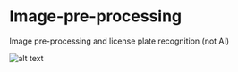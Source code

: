 # Image-pre-processing
Image pre-processing and license plate recognition (not AI)

![alt text](https://github.com/[username]/[reponame]/blob/[branch]/lenna.jpg?raw=true)